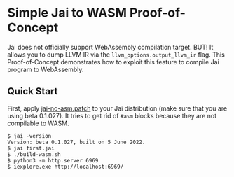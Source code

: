 # Simple Jai to WASM Proof-of-Concept

Jai does not officially support WebAssembly compilation target. BUT! It allows you to dump LLVM IR via the `llvm_options.output_llvm_ir` flag. This Proof-of-Concept demonstrates how to exploit this feature to compile Jai program to WebAssembly.

## Quick Start

First, apply [jai-no-asm.patch](./jai-no-asm.patch) to your Jai distribution (make sure that you are using beta 0.1.027). It tries to get rid of `#asm` blocks because they are not compilable to WASM.

```console
$ jai -version
Version: beta 0.1.027, built on 5 June 2022.
$ jai first.jai
$ ./build-wasm.sh
$ python3 -m http.server 6969
$ iexplore.exe http://localhost:6969/
```
